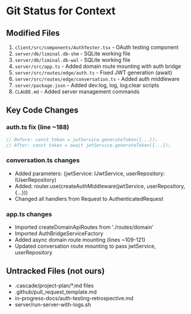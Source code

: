 # Git Status for Context

## Modified Files
1. `client/src/components/AuthTester.tsx` - OAuth testing component
2. `server/db/liminal.db-shm` - SQLite working file
3. `server/db/liminal.db-wal` - SQLite working file  
4. `server/src/app.ts` - Added domain route mounting with auth bridge
5. `server/src/routes/edge/auth.ts` - Fixed JWT generation (await)
6. `server/src/routes/edge/conversation.ts` - Added auth middleware
7. `server/package.json` - Added dev:log, log, log:clear scripts
8. `CLAUDE.md` - Added server management commands

## Key Code Changes

### auth.ts fix (line ~188)
```typescript
// Before: const token = jwtService.generateToken({...});
// After: const token = await jwtService.generateToken({...});
```

### conversation.ts changes
- Added parameters: (jwtService: IJwtService, userRepository: IUserRepository)
- Added: router.use(createAuthMiddleware(jwtService, userRepository, {...}))
- Changed all handlers from Request to AuthenticatedRequest

### app.ts changes
- Imported createDomainApiRoutes from './routes/domain'
- Imported AuthBridgeServiceFactory
- Added async domain route mounting (lines ~109-121)
- Updated conversation route mounting to pass jwtService, userRepository

## Untracked Files (not ours)
- .cascade/project-plan/*.md files
- .github/pull_request_template.md
- in-progress-docs/auth-testing-retrospective.md
- server/run-server-with-logs.sh